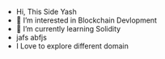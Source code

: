 -  Hi, This Side Yash
- 👀 I’m interested in Blockchain Devlopment
- 🌱 I’m currently learning Solidity
- jafs abfjs
- I Love to explore different domain





